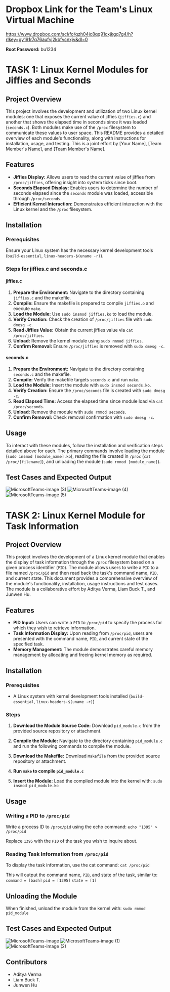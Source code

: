 # Dropbox Link for the Team's Linux Virtual Machine

   https://www.dropbox.com/scl/fo/qzh04ic8qq91cxjkgq7g4/h?rlkey=gy191r7q76aufvj2kbfvcnxjv&dl=0

   **Root Password:** bu1234

# TASK 1: Linux Kernel Modules for Jiffies and Seconds

## Project Overview

This project involves the development and utilization of two Linux kernel modules: one that exposes the current value of jiffies (`jiffies.c`) and another that shows the elapsed time in seconds since it was loaded (`seconds.c`). Both modules make use of the `/proc` filesystem to communicate these values to user space. This README provides a detailed overview of each module's functionality, along with instructions for installation, usage, and testing. This is a joint effort by [Your Name], [Team Member's Name], and [Team Member's Name].

## Features

- **Jiffies Display:** Allows users to read the current value of jiffies from `/proc/jiffies`, offering insight into system ticks since boot.
- **Seconds Elapsed Display:** Enables users to determine the number of seconds elapsed since the `seconds` module was loaded, accessible through `/proc/seconds`.
- **Efficient Kernel Interaction:** Demonstrates efficient interaction with the Linux kernel and the `/proc` filesystem.

## Installation

### Prerequisites

Ensure your Linux system has the necessary kernel development tools (`build-essential`, `linux-headers-$(uname -r)`).

### Steps for jiffies.c and seconds.c

#### jiffies.c

1. **Prepare the Environment:** Navigate to the directory containing `jiffies.c` and the makefile.
2. **Compile:** Ensure the makefile is prepared to compile `jiffies.o` and execute `make`.
3. **Load the Module:** Use `sudo insmod jiffies.ko` to load the module.
4. **Verify Creation:** Check the creation of `/proc/jiffies` file with `sudo dmesg -c`.
5. **Read Jiffies Value:** Obtain the current jiffies value via `cat /proc/jiffies`.
6. **Unload:** Remove the kernel module using `sudo rmmod jiffies`.
7. **Confirm Removal:** Ensure `/proc/jiffies` is removed with `sudo dmesg -c`.

#### seconds.c

1. **Prepare the Environment:** Navigate to the directory containing `seconds.c` and the makefile.
2. **Compile:** Verify the makefile targets `seconds.o` and run `make`.
3. **Load the Module:** Insert the module with `sudo insmod seconds.ko`.
4. **Verify Creation:** Ensure the `/proc/seconds` file is created with `sudo dmesg -c`.
5. **Read Elapsed Time:** Access the elapsed time since module load via `cat /proc/seconds`.
6. **Unload:** Remove the module with `sudo rmmod seconds`.
7. **Confirm Removal:** Check removal confirmation with `sudo dmesg -c`.

## Usage

To interact with these modules, follow the installation and verification steps detailed above for each. The primary commands involve loading the module (`sudo insmod [module_name].ko`), reading the file created in `/proc` (`cat /proc/[filename]`), and unloading the module (`sudo rmmod [module_name]`).

## Test Cases and Expected Output

![MicrosoftTeams-image (3)](https://github.com/VermaAdi/CS409-Projects/assets/97848600/eae810be-e6be-45ef-8c26-ec73eed0c557)
![MicrosoftTeams-image (4)](https://github.com/VermaAdi/CS409-Projects/assets/97848600/1d3d4995-4266-48d1-9979-b9736614d57f)
![MicrosoftTeams-image (5)](https://github.com/VermaAdi/CS409-Projects/assets/97848600/9603a8b0-48ed-4e35-9d7c-417e4d4bbbc4)


# TASK 2: Linux Kernel Module for Task Information

## Project Overview

This project involves the development of a Linux kernel module that enables the display of task information through the `/proc` filesystem based on a given process identifier (`PID`). The module allows users to write a `PID` to a file named `/proc/pid` and then read back the task's command name, `PID`, and current state. This document provides a comprehensive overview of the module's functionality, installation, usage instructions and test cases. The module is a collaborative effort by Aditya Verma, Liam Buck T., and Junwen Hu.

## Features

- **PID Input:** Users can write a `PID` to `/proc/pid` to specify the process for which they wish to retrieve information.
- **Task Information Display:** Upon reading from `/proc/pid`, users are presented with the command name, `PID`, and current state of the specified task.
- **Memory Management:** The module demonstrates careful memory management by allocating and freeing kernel memory as required.

## Installation

### Prerequisites

- A Linux system with kernel development tools installed (`build-essential`, `linux-headers-$(uname -r)`)

### Steps

1. **Download the Module Source Code:** Download `pid_module.c` from the provided source repository or attachment.

2. **Compile the Module:**
   Navigate to the directory containing `pid_module.c` and run the following commands to compile the module.

3. **Download the Makefile:** Download `Makefile` from the provided source repository or attachment.

4. **Run `make` to compile `pid_module.c`**

5. **Insert the Module:** Load the compiled module into the kernel with:
   `sudo insmod pid_module.ko`

## Usage

### Writing a PID to `/proc/pid`

Write a process ID to `/proc/pid` using the echo command:
   `echo "1395" > /proc/pid`

Replace `1395` with the `PID` of the task you wish to inquire about.

### Reading Task Information from `/proc/pid`

To display the task information, use the cat command:
   `cat /proc/pid`

This will output the command name, `PID`, and state of the task, similar to:
`command = [bash]`
`pid = [1395]`
`state = [1]`

## Unloading the Module

When finished, unload the module from the kernel with:
   `sudo rmmod pid_module`

## Test Cases and Expected Output

![MicrosoftTeams-image](https://github.com/VermaAdi/CS409-Projects/assets/97848600/80fa4bdf-fa8b-4ccb-b287-6a6301d6ed7f)
![MicrosoftTeams-image (1)](https://github.com/VermaAdi/CS409-Projects/assets/97848600/a0df938a-5140-481b-9782-fa790f7b3068)
![MicrosoftTeams-image (2)](https://github.com/VermaAdi/CS409-Projects/assets/97848600/1d9cd473-44a3-4cbc-97d8-37908ef0cd7f)

## Contributors

- Aditya Verma
- Liam Buck T.
- Junwen Hu
